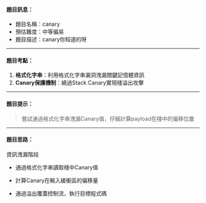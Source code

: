 #### 題目訊息：

- 題目名稱：canary
- 預估難度：中等偏易
- 題目描述：canary你知道的呀

------

#### 題目考點：

1. ‌**格式化字串**‌：利用格式化字串漏洞洩漏關鍵記憶體資訊
2. ‌**Canary保護機制**‌：繞過Stack Canary實現棧溢出攻擊

------

#### 題目提示：

> 嘗試通過格式化字串洩漏Canary值，仔細計算payload在棧中的偏移位置

------

#### 題目思路：



資訊洩漏階段



- 通過格式化字串讀取棧中Canary值
- 計算Canary在輸入緩衝區的偏移量‌

- 通過溢出覆蓋控制流，執行目標程式碼